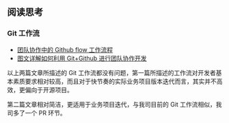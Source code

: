 ## 阅读思考

### Git 工作流

- [团队协作中的 Github flow 工作流程](https://juejin.im/entry/5b4450645188251b166ee2e1)
- [图文详解如何利用 Git+Github 进行团队协作开发](https://zhuanlan.zhihu.com/p/23478654)

以上两篇文章所描述的 Git 工作流都没有问题，第一篇所描述的工作流对开发者基本素质要求相对较高，而且对于快节奏的实际业务项目版本迭代而言，其实并不高效，更偏向于开源项目。

第二篇文章相对简洁，更适用于业务项目迭代，与我司目前的 Git 工作流相似，我司多了一个 PR 环节。

